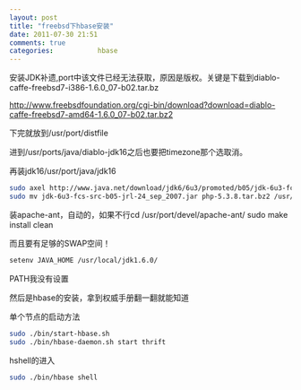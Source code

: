 ```yaml
---
layout: post
title: "freebsd下hbase安装"
date: 2011-07-30 21:51
comments: true
categories:           hbase
---
```

安装JDK补遗,port中该文件已经无法获取，原因是版权。关键是下载到diablo-caffe-freebsd7-i386-1.6.0_07-b02.tar.bz

http://www.freebsdfoundation.org/cgi-bin/download?download=diablo-caffe-freebsd7-amd64-1.6.0_07-b02.tar.bz2

下完就放到/usr/port/distfile

进到/usr/ports/java/diablo-jdk16之后也要把timezone那个选取消。

再装jdk16/usr/port/java/jdk16
```bash
sudo axel http://www.java.net/download/jdk6/6u3/promoted/b05/jdk-6u3-fcs-src-b05-jrl-24_sep_2007.jar 
sudo mv jdk-6u3-fcs-src-b05-jrl-24_sep_2007.jar php-5.3.8.tar.bz2 /usr/ports/distfiles/
```

装apache-ant，自动的，如果不行cd /usr/port/devel/apache-ant/ sudo make install clean

而且要有足够的SWAP空间！
```bash
setenv JAVA_HOME /usr/local/jdk1.6.0/
```
PATH我没有设置

然后是hbase的安装，拿到权威手册翻一翻就能知道

单个节点的启动方法

```bash
sudo ./bin/start-hbase.sh
sudo ./bin/hbase-daemon.sh start thrift
```
hshell的进入

```bash
sudo ./bin/hbase shell
```

 
